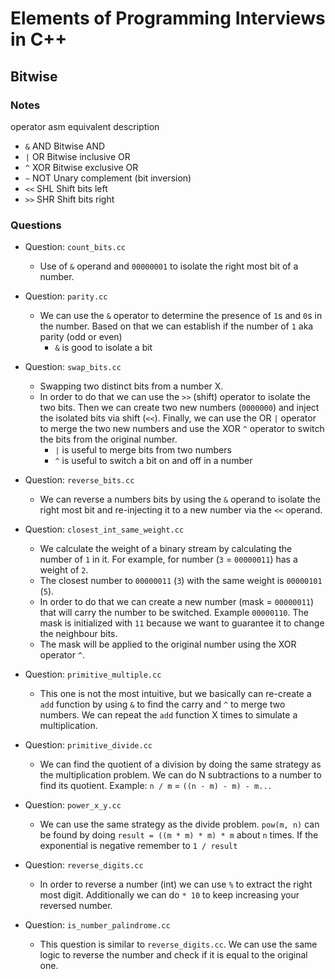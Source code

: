 # Elements of Programming Interviews in C++

## Bitwise 

### Notes

operator	asm equivalent	description
* `&`	AND	Bitwise AND
* `|`	OR	Bitwise inclusive OR
* `^`	XOR	Bitwise exclusive OR
* `~`	NOT	Unary complement (bit inversion)
* `<<`	SHL	Shift bits left
* `>>`	SHR	Shift bits right

### Questions

* Question: `count_bits.cc`
    * Use of `&` operand and `00000001` to isolate the right most bit of a number.

* Question: `parity.cc`
    * We can use the `&` operator to determine the presence of `1`s and `0`s in the number. Based on that we can establish if the number of `1` aka parity (odd or even)
        * `&` is good to isolate a bit

* Question: `swap_bits.cc`
    * Swapping two distinct bits from a number X. 
    * In order to do that we can use the `>>` (shift) operator to isolate the two bits. Then we can create two new numbers (`0000000`) and inject the isolated bits via shift (`<<`). Finally, we can use the OR `|` operator to merge the two new numbers and use the XOR `^` operator to switch the bits from the original number.
        * `|` is useful to merge bits from two numbers
        * `^` is useful to switch a bit on and off in a number

* Question: `reverse_bits.cc`
    * We can reverse a numbers bits by using the `&` operand to isolate the right most bit and re-injecting it to a new number via the `<<` operand.

* Question: `closest_int_same_weight.cc`
    * We calculate the weight of a binary stream by calculating the number of `1` in it. For example, for number (`3` = `00000011`) has a weight of `2`.
    * The closest number to `00000011` (`3`) with the same weight is `00000101` (`5`).
    * In order to do that we can create a new number (mask = `00000011`) that will carry the number to be switched. Example `00000110`. The mask is initialized with `11` because we want to guarantee it to change the neighbour bits.
    * The mask will be applied to the original number using the XOR operator `^`.

* Question: `primitive_multiple.cc`
    * This one is not the most intuitive, but we basically can re-create a `add` function by using `&` to find the carry and `^` to merge two numbers. We can repeat the `add` function X times to simulate a multiplication.

* Question: `primitive_divide.cc`
    * We can find the quotient of a division by doing the same strategy as the multiplication problem. We can do N subtractions to a number to find its quotient. Example: `n / m` = `((n - m) - m) - m...`

* Question: `power_x_y.cc`
    * We can use the same strategy as the divide problem. `pow(m, n)` can be found by doing `result = ((m * m) * m) * m` about `n` times. If the exponential is negative remember to `1 / result`

* Question: `reverse_digits.cc`
    * In order to reverse a number (int) we can use `%` to extract the right most digit. Additionally we can do `* 10` to keep increasing your reversed number.

* Question: `is_number_palindrome.cc`
    * This question is similar to `reverse_digits.cc`. We can use the same logic to reverse the number and check if it is equal to the original one.
